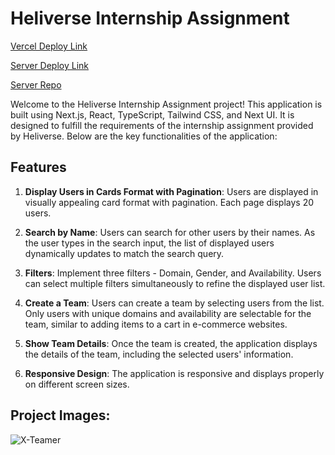 # Heliverse Internship Assignment

[Vercel Deploy Link](https://heliverse-assignment-sand.vercel.app/)

[Server Deploy Link](https://x-teamer-server.onrender.com)

[Server Repo](https://github.com/Xlongclaw/x-teamer-server)

Welcome to the Heliverse Internship Assignment project! This application is built using Next.js, React, TypeScript, Tailwind CSS, and Next UI. It is designed to fulfill the requirements of the internship assignment provided by Heliverse. Below are the key functionalities of the application:

## Features

1. **Display Users in Cards Format with Pagination**: Users are displayed in visually appealing card format with pagination. Each page displays 20 users.

2. **Search by Name**: Users can search for other users by their names. As the user types in the search input, the list of displayed users dynamically updates to match the search query.

3. **Filters**: Implement three filters - Domain, Gender, and Availability. Users can select multiple filters simultaneously to refine the displayed user list.

4. **Create a Team**: Users can create a team by selecting users from the list. Only users with unique domains and availability are selectable for the team, similar to adding items to a cart in e-commerce websites.

5. **Show Team Details**: Once the team is created, the application displays the details of the team, including the selected users' information.

6. **Responsive Design**: The application is responsive and displays properly on different screen sizes.

## Project Images:

![X-Teamer](https://res.cloudinary.com/dlxpf7d8c/image/upload/v1712185044/Project%20Images/jaurpwrwkbv2siizp53g.png)